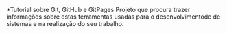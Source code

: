 *Tutorial sobre Git, GitHub e GitPages
Projeto que procura trazer informações sobre estas ferramentas usadas para o desenvolvimentode de sistemas e na realização do seu trabalho.
